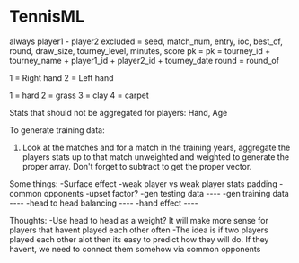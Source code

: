 # TennisML

always player1 - player2
excluded = seed, match_num, entry, ioc, best_of, round, draw_size, tourney_level, minutes, score
pk = pk = tourney_id + tourney_name + player1_id + player2_id + tourney_date
round = round_of

1 = Right hand
2 = Left hand

1 = hard
2 = grass
3 = clay
4 = carpet

Stats that should not be aggregated for players:
Hand, Age

To generate training data:
1) Look at the matches and for a match in the training years, aggregate the players stats up to that match unweighted and weighted to generate the proper array.
Don't forget to subtract to get the proper vector.

Some things:
-Surface effect 
-weak player vs weak player stats padding
-common opponents
-upset factor?
-gen testing data ----
-gen training data ----
-head to head balancing ----
-hand effect ----

Thoughts:
-Use head to head as a weight? It will make more sense for players that havent played each other often
-The idea is if two players played each other alot then its easy to predict how they will do. If they havent, we need to connect them somehow via common opponents